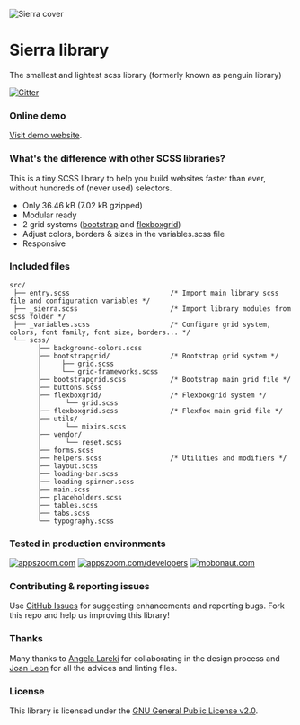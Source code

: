 

![Sierra cover](http://sierra-library.github.io/demo/img/github/github-cover.png)

Sierra library
========================================

The smallest and lightest scss library (formerly known as penguin library)

[![Gitter](https://badges.gitter.im/Join%20Chat.svg)](https://gitter.im/sierra-library/sierra?utm_source=badge&utm_medium=badge&utm_campaign=pr-badge)


### Online demo

[Visit demo website](http://sierra-library.github.io/).


### What's the difference with other SCSS libraries?

This is a tiny SCSS library to help you build websites faster than ever, without hundreds of (never used) selectors.

* Only 36.46 kB (7.02 kB gzipped)
* Modular ready
* 2 grid systems ([bootstrap](http://getbootstrap.com/) and [flexboxgrid](http://flexboxgrid.com/))
* Adjust colors, borders & sizes in the variables.scss file
* Responsive

### Included files

    src/
	 ├── entry.scss                         /* Import main library scss file and configuration variables */
     ├── _sierra.scss                       /* Import library modules from scss folder */
     ├── _variables.scss                    /* Configure grid system, colors, font family, font size, borders... */
     └── scss/
           ├── background-colors.scss
           ├── bootstrapgrid/               /* Bootstrap grid system */
           │     ├── grid.scss
           │     └── grid-frameworks.scss
           ├── bootstrapgrid.scss           /* Bootstrap main grid file */
           ├── buttons.scss
           ├── flexboxgrid/                 /* Flexboxgrid system */
           │      └── grid.scss
           ├── flexboxgrid.scss             /* Flexfox main grid file */
		   ├── utils/
		   │      └── mixins.scss
		   ├── vendor/
		   │      └── reset.scss
           ├── forms.scss
           ├── helpers.scss                 /* Utilities and modifiers */
           ├── layout.scss
           ├── loading-bar.scss
           ├── loading-spinner.scss
           ├── main.scss
           ├── placeholders.scss
           ├── tables.scss
           ├── tabs.scss
           └── typography.scss

### Tested in production environments

[![appszoom.com][1]][2] [![appszoom.com/developers][3]][4] [![mobonaut.com][5]][6]

[1]: http://sierra-library.github.io/demo/img/github/logo-appszoom-s.png
[2]: http://www.appszoom.com

[3]: http://sierra-library.github.io/demo/img/github/logo-appszoom-developers-s.png
[4]: http://www.appszoom.com/developers

[5]: http://sierra-library.github.io/demo/img/github/logo-mobonaut-s.png
[6]: http://www.mobonaut.com

###  Contributing & reporting issues
Use [GitHub Issues](https://github.com/Sierra-Library/sierra/issues) for suggesting enhancements and reporting bugs.
Fork this repo and help us improving this library!

### Thanks
Many thanks to [Angela Lareki](http://larekidesign.squarespace.com/)  for collaborating in the design process and [Joan Leon](https://twitter.com/nucliweb) for all the advices and linting files.

### License

This library is licensed under the [GNU General Public License v2.0](https://github.com/sierra-library/sierra/blob/master/LICENSE.md).
